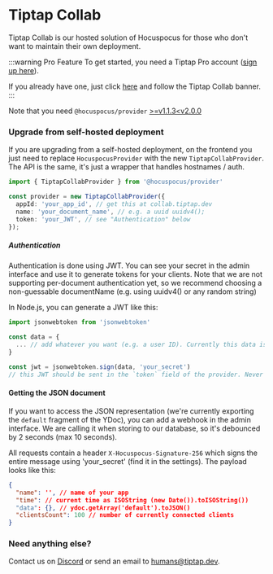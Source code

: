 # Tiptap Collab

Tiptap Collab is our hosted solution of Hocuspocus for those who don't want to maintain their own deployment.

:::warning Pro Feature
To get started, you need a Tiptap Pro account ([sign up here](https://tiptap.dev/pro)).

If you already have one, just click [here](https://tiptap.dev/pro) and follow the Tiptap Collab banner.
:::

Note that you need `@hocuspocus/provider` [>=v1.1.3<v2.0.0](https://github.com/ueberdosis/hocuspocus/releases/tag/v1.1.3)

### Upgrade from self-hosted deployment

If you are upgrading from a self-hosted deployment, on the frontend you just need to replace `HocuspocusProvider` with the new `TiptapCollabProvider`. The API is the same, it's just a wrapper that handles hostnames / auth.

```typescript
import { TiptapCollabProvider } from '@hocuspocus/provider'

const provider = new TiptapCollabProvider({
  appId: 'your_app_id', // get this at collab.tiptap.dev
  name: 'your_document_name', // e.g. a uuid uuidv4();
  token: 'your_JWT', // see "Authentication" below
});
```

##### Authentication

Authentication is done using JWT. You can see your secret in the admin interface and use it to generate tokens for your clients. Note that we are not supporting per-document authentication yet, so we recommend choosing a non-guessable documentName (e.g. using uuidv4() or any random string)

In Node.js, you can generate a JWT like this:

```typescript
import jsonwebtoken from 'jsonwebtoken'

const data = {
  ... // add whatever you want (e.g. a user ID). Currently this data is not used, but we're considering adding this to support per-document authentication.
}

const jwt = jsonwebtoken.sign(data, 'your_secret')
// this JWT should be sent in the `token` field of the provider. Never expose 'your_secret' to a frontend!
```

#### Getting the JSON document

If you want to access the JSON representation (we're currently exporting the `default` fragment of the YDoc), you can add a webhook in the admin interface. We are calling it when storing to our database, so it's debounced by 2 seconds (max 10 seconds).

All requests contain a header `X-Hocuspocus-Signature-256` which signs the entire message using 'your_secret' (find it in the settings). The payload looks like this:

```json
{
  "name": '', // name of your app
  "time": // current time as ISOString (new Date()).toISOString())
  "data": {}, // ydoc.getArray('default').toJSON()
  "clientsCount": 100 // number of currently connected clients
}
```

### Need anything else?

Contact us on [Discord](https://tiptap.dev/discord) or send an email to [humans@tiptap.dev](mailto:humans@tiptap.dev).
